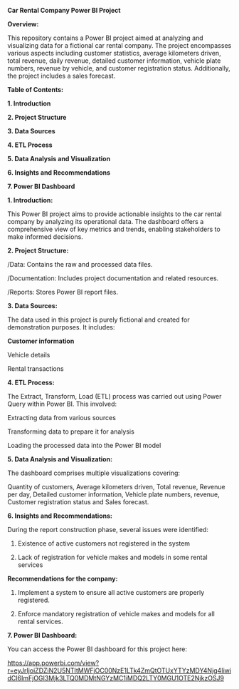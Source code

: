 **Car Rental Company Power BI Project**

**Overview:**

This repository contains a Power BI project aimed at analyzing and visualizing data for a fictional car rental company. The project encompasses various aspects including customer statistics, average kilometers driven, total revenue, daily revenue, detailed customer information, vehicle plate numbers, revenue by vehicle, and customer registration status. Additionally, the project includes a sales forecast.

**Table of Contents:**

**1. Introduction**

**2. Project Structure**

**3. Data Sources**

**4. ETL Process**

**5. Data Analysis and Visualization**

**6. Insights and Recommendations**

**7. Power BI Dashboard**

**1. Introduction:**

This Power BI project aims to provide actionable insights to the car rental company by analyzing its operational data. The dashboard offers a comprehensive view of key metrics and trends, enabling stakeholders to make informed decisions.

**2. Project Structure:**

/Data: Contains the raw and processed data files.

/Documentation: Includes project documentation and related resources.

/Reports: Stores Power BI report files.

**3. Data Sources:**

The data used in this project is purely fictional and created for demonstration purposes. It includes:

**Customer information**

Vehicle details

Rental transactions

**4. ETL Process:**
   
The Extract, Transform, Load (ETL) process was carried out using Power Query within Power BI. This involved:

Extracting data from various sources

Transforming data to prepare it for analysis

Loading the processed data into the Power BI model

**5. Data Analysis and Visualization:**

The dashboard comprises multiple visualizations covering:

Quantity of customers,
Average kilometers driven,
Total revenue,
Revenue per day,
Detailed customer information,
Vehicle plate numbers, revenue,
Customer registration status and
Sales forecast.

**6. Insights and Recommendations:**

During the report construction phase, several issues were identified:

1. Existence of active customers not registered in the system

2. Lack of registration for vehicle makes and models in some rental services

**Recommendations for the company:**

1. Implement a system to ensure all active customers are properly registered.
   
2. Enforce mandatory registration of vehicle makes and models for all rental services.

**7. Power BI Dashboard:**

You can access the Power BI dashboard for this project here: 

https://app.powerbi.com/view?r=eyJrIjoiZDZiN2U5NTItMWFjOC00NzE1LTk4ZmQtOTUxYTYzMDY4Njg4IiwidCI6ImFjOGI3Mjk3LTQ0MDMtNGYzMC1iMDQ2LTY0MGU1OTE2NjkzOSJ9
